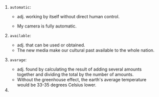 1. `automatic`:

   - adj. working by itself without direct human control.

   - My camera is fully automatic.

2. `available`:

   - adj. that can be used or obtained.
   - The new media make our cultural past available to the whole nation.

3. `avarage`:

   - adj. found by calculating the result of adding several amounts together and dividing the total by the number of amounts.
   - Without the greenhouse effect, the earth's average temperature would be 33-35 degrees Celsius lower.

4. 